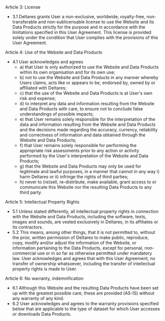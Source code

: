 Article 3: License

- 3.1	Deltares grants User a non-exclusive, worldwide, royalty-free, non-transferable and non-sublicensable license to use the Website and its Data Products strictly for the purpose and in accordance with the limitations specified in this User Agreement. This license is provided solely under the condition that User complies with the provisions of this User Agreement.

Article 4: Use of the Website and Data Products

- 4.1	User acknowledges and agrees
    - a)	that User is only authorized to use the Website and Data Products within its own organisation and for its own use;
    - b)	not to use the Website and Data Products in any manner whereby Users claims, acts like or appears to be, endorsed by, owned by or affiliated with Deltares;
    - c)	that the use of the Website and Data Products is at User's own risk and expense;
    - d)	to interpret any data and information resulting from the Website and Data Products with care, to ensure not to conclude false understandings of possible impacts;
    - e)	that User remains solely responsible for the interpretation of the data and information resulting from the Website and Data Products and the decisions made regarding the accuracy, currency, reliability and correctness of information and data obtained through the Website and Data Products;
    - f)	that User remains solely responsible for performing the appropriate risk assessments prior to any action or activity performed by the User's interpretation of the Website and Data Products;
    - g)	that the Website and Data Products may only be used for legitimate and lawful purposes, in a manner that cannot in any way i) harm Deltares or ii) infringe the rights of third parties;
    - h)	never to (re)sell, re-distribute, make available, grant access to or communicate this Website nor the resulting Data Products to any third party.

Article 5: Intellectual Property Rights

- 5.1	Unless stated differently, all intellectual property rights in connection with the Website and Data Products, including the software, texts, images and sounds, are vested exclusively in Deltares, in its affiliates or its contractors.
- 5.2	This means, among other things, that it is not permitted to, without the prior, written permission of Deltares to make public, reproduce, copy, modify and/or adjust the information of the Website, or information pertaining to the Data Products, except for personal, non-commercial use or in so far as otherwise permitted under mandatory law. User acknowledges and agrees that with this User Agreement, no transfer of ownership whatsoever, including the transfer of intellectual property rights is made to User.

Article 6: No warranty, indemnification

- 6.1	Although this Website and the resulting Data Products have been set up with the greatest possible care, these are provided (AS-IS) without any warranty of any kind.
- 6.2	User acknowledges and agrees to the warranty provisions specified below that are applicable to the type of dataset for which User accesses or downloads Data Products.
